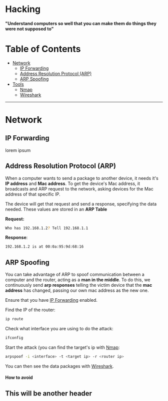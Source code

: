 # Hacking

#### "Understand computers so well that you can make them do things they were not supposed to"

# Table of Contents
* [Network](#network)
	* [IP Forwarding](#ip-forwarding)
	* [Address Resolution Protocol (ARP)](#address-resolution-protocol-arp)
	* [ARP Spoofing](#arp-spoofing)
* [Tools](#tools)
	* [Nmap](#nmap)
	* [Wireshark](#wireshark)

***
# Network

## IP Forwarding
lorem ipsum

## Address Resolution Protocol (ARP)

When a computer wants to send a package to another device, it needs it's **IP address** and **Mac address**. To get the device's Mac address, it broadcasts and ARP request to the network, asking devices for the Mac address of that specific IP.

The device will get that request and send a response, specifying the data needed. These values are stored in an **ARP Table**

**Request:**
~~~bash
Who has 192.168.1.2? Tell 192.168.1.1
~~~

**Response**:
~~~bash
192.168.1.2 is at 00:0a:95:9d:68:16
~~~

## ARP Spoofing

You can take advantage of ARP to spoof communication between a computer and the router, acting as a **man in the middle**. To do this, we continuously send **arp responses** telling the victim device that the **mac address** has changed, passing our own mac address as the new one.

Ensure that you have [IP Forwarding](#ip-forwarding) enabled.

Find the IP of the router:
~~~bash
ip route
~~~

Check what interface you are using to do the attack:
~~~bash
ifconfig
~~~

Start the attack (you can find the target's ip with [Nmap](#nmap):
~~~bash
arpspoof -i <interface> -t <target ip> -r <router ip>
~~~

You can then see the data packages with [Wireshark](#wireshark).

#### How to avoid


## This will be another header

